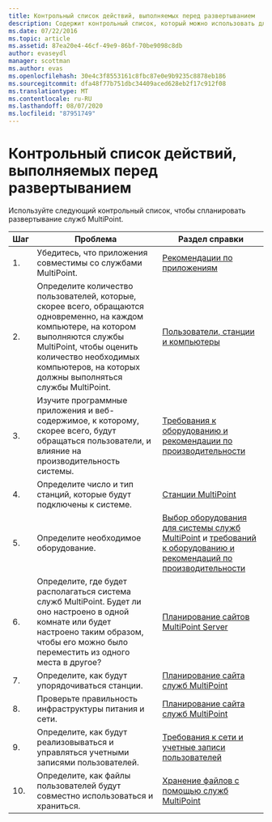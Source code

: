 ```yaml
---
title: Контрольный список действий, выполняемых перед развертыванием
description: Содержит контрольный список, который можно использовать для планирования развертывания служб MultiPoint
ms.date: 07/22/2016
ms.topic: article
ms.assetid: 87ea20e4-46cf-49e9-86bf-70be9098c8db
author: evaseydl
manager: scottman
ms.author: evas
ms.openlocfilehash: 30e4c3f8553161c8fbc87e0e9b9235c8878eb186
ms.sourcegitcommit: dfa48f77b751dbc34409aced628eb2f17c912f08
ms.translationtype: MT
ms.contentlocale: ru-RU
ms.lasthandoff: 08/07/2020
ms.locfileid: "87951749"
---
```

# <a name="predeployment-checklist"></a>Контрольный список действий, выполняемых перед развертыванием
Используйте следующий контрольный список, чтобы спланировать развертывание служб MultiPoint.

|Шаг|Проблема|Раздел справки|
|--------|---------|--------------|
|1.|Убедитесь, что приложения совместимы со службами MultiPoint.|[Рекомендации по приложениям](Application-Considerations.md)|
|2.|Определите количество пользователей, которые, скорее всего, обращаются одновременно, на каждом компьютере, на котором выполняются службы MultiPoint, чтобы оценить количество необходимых компьютеров, на которых должны выполняться службы MultiPoint.|[Пользователи, станции и компьютеры](MultiPoint-services-Site-Planning.md#users-stations-and-computers)|
|3.|Изучите программные приложения и веб-содержимое, к которому, скорее всего, будут обращаться пользователи, и влияние на производительность системы.|[Требования к оборудованию и рекомендации по производительности](hardware-and-performance-recommendations.md)|
|4.|Определите число и тип станций, которые будут подключены к системе.|[Станции MultiPoint](MultiPoint-services-Stations.md)|
|5.|Определите необходимое оборудование.|[Выбор оборудования для системы служб MultiPoint](Selecting-Hardware-for-Your-MultiPoint-services-System.md) и [требований к оборудованию и рекомендаций по производительности](hardware-and-performance-recommendations.md)|
|6.|Определите, где будет располагаться система служб MultiPoint. Будет ли оно настроено в одной комнате или будет настроено таким образом, чтобы его можно было переместить из одного места в другое?|[Планирование сайтов MultiPoint Server](MultiPoint-services-Site-Planning.md)|
|7.|Определите, как будут упорядочиваться станции.|[Планирование сайта служб MultiPoint](MultiPoint-services-Site-Planning.md)|
|8.|Проверьте правильность инфраструктуры питания и сети.|[Планирование сайта служб MultiPoint](MultiPoint-services-Site-Planning.md)|
|9.|Определите, как будут реализовываться и управляться учетными записями пользователей.|[Требования к сети и учетные записи пользователей](Network-Considerations-and-User-Accounts.md)|
|10.|Определите, как файлы пользователей будут совместно использоваться и храниться.|[Хранение файлов с помощью служб MultiPoint](Storing-Files-with-MultiPoint-services.md)|